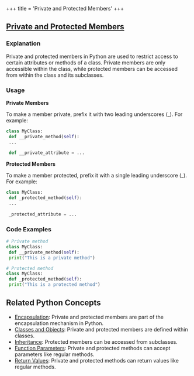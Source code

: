 +++
 title = 'Private and Protected Members'
+++
## [Private and Protected Members](./../private-and-protected-members/)

### Explanation
Private and protected members in Python are used to restrict access to certain attributes or methods of a class. Private members are only accessible within the class, while protected members can be accessed from within the class and its subclasses.

### Usage
**Private Members**

To make a member private, prefix it with two leading underscores (_). For example:

```python
class MyClass:
 def __private_method(self):
 ...
 
 def __private_attribute = ...
```

**Protected Members**

To make a member protected, prefix it with a single leading underscore (_). For example:

```python
class MyClass:
 def _protected_method(self):
 ...
 
 _protected_attribute = ...
```

### Code Examples
```python
# Private method
class MyClass:
 def __private_method(self):
 print("This is a private method")

# Protected method
class MyClass:
 def _protected_method(self):
 print("This is a protected method")
```

## Related Python Concepts
- [Encapsulation](./../encapsulation/): Private and protected members are part of the encapsulation mechanism in Python.
- [Classes and Objects](./../classes-and-objects/): Private and protected members are defined within classes.
- [Inheritance](./../inheritance/): Protected members can be accessed from subclasses.
- [Function Parameters](./../function-parameters/): Private and protected methods can accept parameters like regular methods.
- [Return Values](./../return-values/): Private and protected methods can return values like regular methods.
